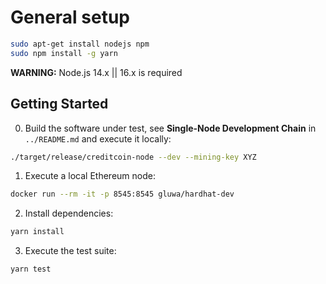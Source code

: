 # General setup

```bash
sudo apt-get install nodejs npm
sudo npm install -g yarn
```

**WARNING:** Node.js 14.x || 16.x is required

## Getting Started

0. Build the software under test, see **Single-Node Development Chain** in `../README.md`
   and execute it locally:

```bash
./target/release/creditcoin-node --dev --mining-key XYZ
```

1. Execute a local Ethereum node:

```bash
docker run --rm -it -p 8545:8545 gluwa/hardhat-dev
```

2. Install dependencies:

```bash
yarn install
```

3. Execute the test suite:

```bash
yarn test
```
